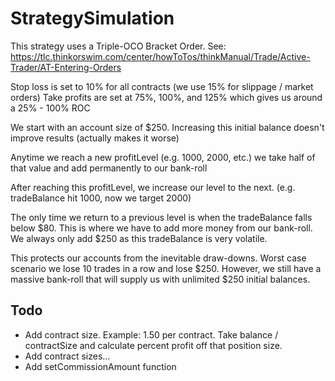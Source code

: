 # StrategySimulation
This strategy uses a Triple-OCO Bracket Order. See: https://tlc.thinkorswim.com/center/howToTos/thinkManual/Trade/Active-Trader/AT-Entering-Orders

Stop loss is set to 10% for all contracts (we use 15% for slippage / market orders)
Take profits are set at 75%, 100%, and 125% which gives us around a 25% - 100% ROC

We start with an account size of $250. Increasing this initial balance doesn't improve results (actually makes it worse)

Anytime we reach a new profitLevel (e.g. 1000, 2000, etc.) we take half of that value and add permanently to our bank-roll

After reaching this profitLevel, we increase our level to the next. (e.g. tradeBalance hit 1000, now we target 2000)

The only time we return to a previous level is when the tradeBalance falls below $80. This is where we have to add more money from our bank-roll. We always only add $250 as this tradeBalance is very volatile.

This protects our accounts from the inevitable draw-downs. Worst case scenario we lose 10 trades in a row and lose $250. However, we still have a massive bank-roll that will supply us with unlimited $250 initial balances.

## Todo
* Add contract size. Example: 1.50 per contract. Take balance / contractSize and calculate percent profit off that position size.
* Add contract sizes...
* Add setCommissionAmount function
